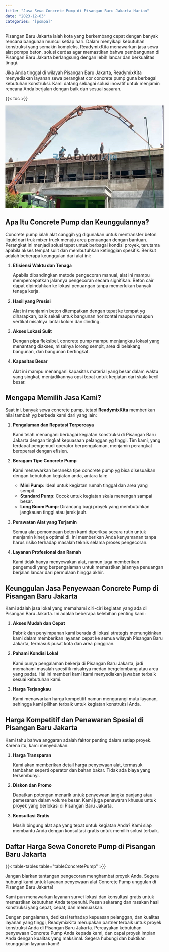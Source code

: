 ```yaml
---
title: "Jasa Sewa Concrete Pump di Pisangan Baru Jakarta Harian"
date: "2023-12-03"
categories: "[pompa]"
---
```


Pisangan Baru Jakarta ialah kota yang berkembang cepat dengan banyak rencana bangunan muncul setiap hari. Dalam menyikapi kebutuhan konstruksi yang semakin kompleks, ReadymixKita menawarkan jasa sewa alat pompa beton, solusi cerdas agar memastikan bahwa pembangunan di Pisangan Baru Jakarta berlangsung dengan lebih lancar dan berkualitas tinggi.

Jika Anda tinggal di wilayah Pisangan Baru Jakarta, ReadymixKita menyediakan layanan sewa perangkat cor concrete pump guna berbagai kebutuhan konstruksi. Kami datang sebagai solusi inovatif untuk menjamin rencana Anda berjalan dengan baik dan sesuai sasaran.

{{< toc >}}

![Jasa Sewa Concrete Pump di Pisangan Baru Jakarta Harian](/images/pompa/sewa-pompa-05.jpg)

## Apa Itu Concrete Pump dan Keunggulannya?

Concrete pump ialah alat canggih yg digunakan untuk mentransfer beton liquid dari truk mixer truck menuju area penuangan dengan bantuan. Perangkat ini menjadi solusi tepat untuk berbagai kondisi proyek, terutama apabila akses tempat sulit dan membutuhkan ketinggian spesifik. Berikut adalah beberapa keunggulan dari alat ini:

1. **Efisiensi Waktu dan Tenaga**

   Apabila dibandingkan metode pengecoran manual, alat ini mampu mempercepatkan jalannya pengecoran secara signifikan. Beton cair dapat dipindahkan ke lokasi penuangan tanpa memerlukan banyak tenaga kerja.

2. **Hasil yang Presisi**

   Alat ini menjamin beton ditempatkan dengan tepat ke tempat yg diharapkan, baik sekali untuk bangunan horizontal maupun maupun vertikal misalnya lantai kolom dan dinding.

3. **Akses Lokasi Sulit**

   Dengan pipa fleksibel, concrete pump mampu menjangkau lokasi yang menantang diakses, misalnya lorong sempit, area di belakang bangunan, dan bangunan bertingkat.

4. **Kapasitas Besar**

   Alat ini mampu menangani kapasitas material yang besar dalam waktu yang singkat, menjadikannya opsi tepat untuk kegiatan dari skala kecil besar.

## Mengapa Memilih Jasa Kami?

Saat ini, banyak sewa concrete pump, tetapi **ReadymixKita** memberikan nilai tambah yg berbeda kami dari yang lain:

1. **Pengalaman dan Reputasi Terpercaya**

   Kami telah menangani berbagai kegiatan konstruksi di Pisangan Baru Jakarta dengan tingkat kepuasaan pelanggan yg tinggi. Tim kami, yang terdapat pengemudi operator berpengalaman, menjamin perangkat beroperasi dengan efisien.

2. **Beragam Tipe Concrete Pump**

   Kami menawarkan beraneka tipe concrete pump yg bisa disesuaikan dengan kebutuhan kegiatan anda, antara lain:
   - **Mini Pump**: Ideal untuk kegiatan rumah tinggal dan area yang sempit.
   - **Standard Pump**: Cocok untuk kegiatan skala menengah sampai besar.
   - **Long Boom Pump**: Dirancang bagi proyek yang membutuhkan jangkauan tinggi atau jarak jauh.

3. **Perawatan Alat yang Terjamin**

   Semua alat pemompaan beton kami diperiksa secara rutin untuk menjamin kinerja optimal di. Ini memberikan Anda kenyamanan tanpa harus risiko terhadap masalah teknis selama proses pengecoran.

4. **Layanan Profesional dan Ramah**

   Kami tidak hanya menyewakan alat, namun juga memberikan pengemudi yang berpengalaman untuk memastikan jalannya penuangan berjalan lancar dari permulaan hingga akhir.

## Keunggulan Jasa Penyewaan Concrete Pump di Pisangan Baru Jakarta

Kami adalah jasa lokal yang memahami ciri-ciri kegiatan yang ada di Pisangan Baru Jakarta. Ini adalah beberapa kelebihan penting kami:

1. **Akses Mudah dan Cepat**

   Pabrik dan penyimpanan kami berada di lokasi strategis memungkinkan kami dalam memberikan layanan cepat ke semua wilayah Pisangan Baru Jakarta, termasuk pusat kota dan area pinggiran.

2. **Pahami Kondisi Lokal**

   Kami punya pengalaman bekerja di Pisangan Baru Jakarta, jadi memahami masalah spesifik misalnya medan bergelombang atau area yang padat. Hal ini memberi kami kami menyediakan jawaban terbaik sesuai kebutuhan kami.

3. **Harga Terjangkau**

   Kami menawarkan harga kompetitif namun mengurangi mutu layanan, sehingga kami pilihan terbaik untuk kegiatan konstruksi Anda.

## Harga Kompetitif dan Penawaran Spesial di Pisangan Baru Jakarta

Kami tahu bahwa anggaran adalah faktor penting dalam setiap proyek. Karena itu, kami menyediakan:

1. **Harga Transparan**

   Kami akan memberikan detail harga penyewaan alat, termasuk tambahan seperti operator dan bahan bakar. Tidak ada biaya yang tersembunyi.

2. **Diskon dan Promo**

   Dapatkan potongan menarik untuk penyewaan jangka panjang atau pemesanan dalam volume besar. Kami juga penawaran khusus untuk proyek yang berlokasi di Pisangan Baru Jakarta.

3. **Konsultasi Gratis**

   Masih bingung alat apa yang tepat untuk kegiatan Anda? Kami siap membantu Anda dengan konsultasi gratis untuk memilih solusi terbaik.

## Daftar Harga Sewa Concrete Pump di Pisangan Baru Jakarta

{{< table-tables table="tableConcretePump" >}}

Jangan biarkan tantangan pengecoran menghambat proyek Anda. Segera hubungi kami untuk layanan penyewaan alat Concrete Pump unggulan di Pisangan Baru Jakarta!

Kami pun menawarkan layanan survei lokasi dan konsultasi gratis untuk memastikan kebutuhan Anda terpenuhi. Pesan sekarang dan rasakan hasil konstruksi yang cepat, cepat, dan memuaskan.

Dengan pengalaman, dedikasi terhadap kepuasan pelanggan, dan kualitas layanan yang tinggi, ReadymixKita merupakan partner terbaik untuk proyek konstruksi Anda di Pisangan Baru Jakarta. Percayakan kebutuhan penyewaan Concrete Pump Anda kepada kami, dan capai proyek impian Anda dengan kualitas yang maksimal. Segera hubungi dan buktikan keunggulan layanan kami!